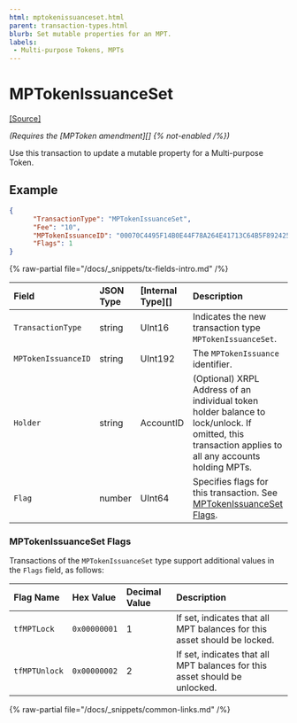 ```yaml
---
html: mptokenissuanceset.html
parent: transaction-types.html
blurb: Set mutable properties for an MPT.
labels:
 - Multi-purpose Tokens, MPTs
---
```

# MPTokenIssuanceSet
[[Source]](https://github.com/XRPLF/rippled/blob/master/src/xrpld/app/tx/detail/MPTokenIssuanceSet.cpp "Source")

_(Requires the [MPToken amendment][] {% not-enabled /%})_

Use this transaction to update a mutable property for a Multi-purpose Token.

## Example

```json 
{
      "TransactionType": "MPTokenIssuanceSet",
      "Fee": "10",
      "MPTokenIssuanceID": "00070C4495F14B0E44F78A264E41713C64B5F89242540EE255534400000000000000",
      "Flags": 1
}
```

<!-- ## MPTokenIssuanceSet Fields -->

{% raw-partial file="/docs/_snippets/tx-fields-intro.md" /%}

| Field              | JSON Type           | [Internal Type][] | Description        |
|:-------------------|:--------------------|:------------------|:-------------------|
| `TransactionType`  | string              | UInt16            | Indicates the new transaction type `MPTokenIssuanceSet`. |
| `MPTokenIssuanceID`| string              | UInt192           | The `MPTokenIssuance` identifier. |
| `Holder`    | string              | AccountID         | (Optional) XRPL Address of an individual token holder balance to lock/unlock. If omitted, this transaction applies to all any accounts holding MPTs. |
| `Flag`             | number               | UInt64           | Specifies flags for this transaction. See [MPTokenIssuanceSet Flags](#mptokenissuanceset-flags). |

### MPTokenIssuanceSet Flags

Transactions of the `MPTokenIssuanceSet` type support additional values in the `Flags` field, as follows:

| Flag Name          | Hex Value    | Decimal Value | Description                   |
|:-------------------|:-------------|:--------------|:------------------------------|
| `tfMPTLock`        | `0x00000001`     | 1             | If set, indicates that all MPT balances for this asset should be locked. |
| `tfMPTUnlock`      | `0x00000002`     | 2             | If set, indicates that all MPT balances for this asset should be unlocked. |

{% raw-partial file="/docs/_snippets/common-links.md" /%}
